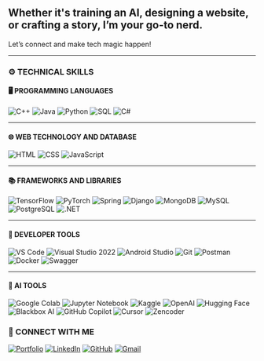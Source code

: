## Whether it's training an AI, designing a website, or crafting a story, I’m your go-to nerd.  
Let’s connect and make tech magic happen!

---

### ⚙️ TECHNICAL SKILLS

#### 🖥️ PROGRAMMING LANGUAGES  
![C++](https://img.shields.io/badge/C++-00599C?style=flat&logo=c%2B%2B&logoColor=white)
![Java](https://img.shields.io/badge/Java-007396?style=flat&logo=java&logoColor=white)
![Python](https://img.shields.io/badge/Python-3776AB?style=flat&logo=python&logoColor=white)
![SQL](https://img.shields.io/badge/SQL-4479A1?style=flat&logo=postgresql&logoColor=white)
![C#](https://img.shields.io/badge/C%23-239120?style=flat&logo=c-sharp&logoColor=white)

---

#### 🌐 WEB TECHNOLOGY AND DATABASE  
![HTML](https://img.shields.io/badge/HTML5-E34F26?style=flat&logo=html5&logoColor=white)
![CSS](https://img.shields.io/badge/CSS3-1572B6?style=flat&logo=css3&logoColor=white)
![JavaScript](https://img.shields.io/badge/JavaScript-F7DF1E?style=flat&logo=javascript&logoColor=black)

---

#### 📚 FRAMEWORKS AND LIBRARIES  
![TensorFlow](https://img.shields.io/badge/TensorFlow-FF6F00?style=flat&logo=tensorflow&logoColor=white)
![PyTorch](https://img.shields.io/badge/PyTorch-EE4C2C?style=flat&logo=pytorch&logoColor=white)
![Spring](https://img.shields.io/badge/Spring-6DB33F?style=flat&logo=spring&logoColor=white)
![Django](https://img.shields.io/badge/Django-092E20?style=flat&logo=django&logoColor=white)
![MongoDB](https://img.shields.io/badge/MongoDB-47A248?style=flat&logo=mongodb&logoColor=white)
![MySQL](https://img.shields.io/badge/MySQL-4479A1?style=flat&logo=mysql&logoColor=white)
![PostgreSQL](https://img.shields.io/badge/PostgreSQL-4169E1?style=flat&logo=postgresql&logoColor=white)
![.NET](https://img.shields.io/badge/.NET-512BD4?style=flat&logo=dotnet&logoColor=white)

---

#### 🧰 DEVELOPER TOOLS  
![VS Code](https://img.shields.io/badge/VS%20Code-007ACC?style=flat&logo=visual-studio-code&logoColor=white)
![Visual Studio 2022](https://img.shields.io/badge/Visual%20Studio%202022-5C2D91?style=flat&logo=visual-studio&logoColor=white)
![Android Studio](https://img.shields.io/badge/Android%20Studio-3DDC84?style=flat&logo=android-studio&logoColor=white)
![Git](https://img.shields.io/badge/Git-F05032?style=flat&logo=git&logoColor=white)
![Postman](https://img.shields.io/badge/Postman-FF6C37?style=flat&logo=postman&logoColor=white)
![Docker](https://img.shields.io/badge/Docker-2496ED?style=flat&logo=docker&logoColor=white)
![Swagger](https://img.shields.io/badge/Swagger-85EA2D?style=flat&logo=swagger&logoColor=black)

---

#### 🧠 AI TOOLS  
![Google Colab](https://img.shields.io/badge/Google%20Colab-F9AB00?style=flat-square&logo=googlecolab&logoColor=black) 
![Jupyter Notebook](https://img.shields.io/badge/Jupyter-F37626?style=flat-square&logo=jupyter&logoColor=white) 
![Kaggle](https://img.shields.io/badge/Kaggle-20BEFF?style=flat-square&logo=kaggle&logoColor=white) 
![OpenAI](https://img.shields.io/badge/OpenAI-412991?style=flat-square&logo=openai&logoColor=white) 
![Hugging Face](https://img.shields.io/badge/Hugging%20Face-FFD21F?style=flat-square&logo=huggingface&logoColor=black) 
![Blackbox AI](https://img.shields.io/badge/Blackbox%20AI-000000?style=flat-square&logoColor=white) 
![GitHub Copilot](https://img.shields.io/badge/GitHub%20Copilot-181717?style=flat-square&logo=github&logoColor=white) 
![Cursor](https://img.shields.io/badge/Cursor%20AI-000000?style=flat-square&logo=visualstudiocode&logoColor=white) 
![Zencoder](https://img.shields.io/badge/Zencoder-0F9D58?style=flat-square&logo=bitmovin&logoColor=white)

### 🤝 CONNECT WITH ME  
[![Portfolio](https://img.shields.io/badge/Portfolio-000?style=flat&logo=firefox&logoColor=white)](https://afrafalakh.journoportfolio.com)
[![LinkedIn](https://img.shields.io/badge/LinkedIn-0A66C2?style=flat&logo=linkedin&logoColor=white)](https://www.linkedin.com/in/afra-falakh-1a997328b/)
[![GitHub](https://img.shields.io/badge/GitHub-181717?style=flat&logo=github&logoColor=white)](https://github.com/afra16181falakh)
[![Gmail](https://img.shields.io/badge/Gmail-D14836?style=flat&logo=gmail&logoColor=white)](mailto:afraa1917@gmail.com)
